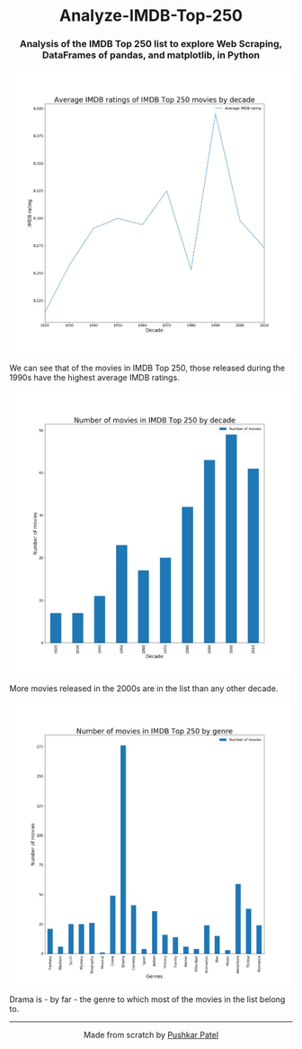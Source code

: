 <h1 align = 'center'>Analyze-IMDB-Top-250</h1>

<h3 align = 'center'>Analysis of the IMDB Top 250 list to explore Web Scraping, DataFrames of pandas, and matplotlib, in Python</h3>

![](plots/average.png)

We can see that of the movies in IMDB Top 250, those released during the 1990s have the highest average IMDB ratings.

![](plots/decade.png)

More movies released in the 2000s are in the list than any other decade.

![](plots/genre.png)

Drama is - by far - the genre to which most of the movies in the list belong to.

---

<p align="center"> Made from scratch by <a href="https://github.com/thepushkarp">Pushkar Patel</a></p>
